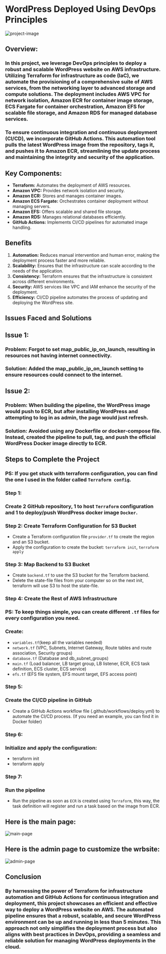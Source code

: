 # WordPress Deployed Using DevOps Principles

![project-image](/Project-8-WP-Deployed-On-ECS/images/project-image.png)

## Overview: 

### In this project, we leverage DevOps principles to deploy a robust and scalable WordPress website on AWS infrastructure. Utilizing Terraform for infrastructure as code (IaC), we automate the provisioning of a comprehensive suite of AWS services, from the networking layer to advanced storage and compute solutions. The deployment includes AWS VPC for network isolation, Amazon ECR for container image storage, ECS Fargate for container orchestration, Amazon EFS for scalable file storage, and Amazon RDS for managed database services.

### To ensure continuous integration and continuous deployment (CI/CD), we incorporate GitHub Actions. This automation tool pulls the latest WordPress image from the repository, tags it, and pushes it to Amazon ECR, streamlining the update process and maintaining the integrity and security of the application.

## **Key Components:**

- **Terraform:** Automates the deployment of AWS resources.
- **Amazon VPC:** Provides network isolation and security.
- **Amazon ECR:** Stores and manages container images.
- **Amazon ECS Fargate:** Orchestrates container deployment without managing servers.
- **Amazon EFS:** Offers scalable and shared file storage.
- **Amazon RDS:** Manages relational databases efficiently.
- **GitHub Actions:** Implements CI/CD pipelines for automated image handling.

## **Benefits**

1. **Automation:** Reduces manual intervention and human error, making the deployment process faster and more reliable.
2. **Scalability:** Ensures that the infrastructure can scale according to the needs of the application.
3. **Consistency:** Terraform ensures that the infrastructure is consistent across different environments.
4. **Security:** AWS services like VPC and IAM enhance the security of the deployment.
5. **Efficiency:** CI/CD pipeline automates the process of updating and deploying the WordPress site.

## **Issues Faced and Solutions**

## **Issue 1:**

### **Problem:** Forgot to set map_public_ip_on_launch, resulting in resources not having internet connectivity.
### **Solution:** Added the map_public_ip_on_launch setting to ensure resources could connect to the internet.

## **Issue 2:**

### **Problem:** When building the pipeline, the WordPress image would push to ECR, but after installing WordPress and attempting to log in as admin, the page would just refresh.
### **Solution:** Avoided using any Dockerfile or docker-compose file. Instead, created the pipeline to pull, tag, and push the official WordPress Docker image directly to ECR.

## **Steps to Complete the Project**

### PS: If you get stuck with terraform configuration, you can find the one I used in the folder called `Terraform config`.

### **Step 1:**

### Create 2 GitHub repository, 1 to host `Terraform` configuration and 1 to deploy/push WordPress docker image `Docker`.

### **Step 2:** Create Terraform Configuration for S3 Bucket
- Create a Terraform configuration file `provider.tf` to create the region and an S3 bucket.
- Apply the configuration to create the bucket: `terraform init`, `terraform apply`

### **Step 3:** Map Backend to S3 Bucket

- Create `backend.tf` to use the S3 bucket for the Terraform backend.
- Delete the state-file files from your computer so on the next init, terraform will use S3 to host the state-file.

### **Step 4:** Create the Rest of AWS Infrastructure

### PS: To keep things simple, you can create different `.tf` files for every configuration you need.

### **Create:**
- `variables.tf`(keep all the variables needed) 
- `network.tf` (VPC, Subnets, Internet Gateway, Route tables and route association, Security groups)
- `database.tf` (Database and db_subnet_groups)
- `main.tf` (Load balancer, LB target group, LB listener, ECR, ECS task definition, ECS cluster, ECS service)
- `efs.tf` (EFS file system, EFS mount target, EFS access point)

### **Step 5:**

### **Create the CI/CD pipeline in GitHub**

- Create a GitHub Actions workflow file (.github/workflows/deploy.yml) to automate the CI/CD process. (If you need an example, you can find it in Docker folder)

### **Step 6:**

### **Initialize and apply the configuration:**

- terraform init
- terraform apply

### **Step 7:**

### **Run the pipeline**
- Run the pipeline as soon as `ECR` is created using `Terraform`, this way, the task definition will register and run a task based on the image from ECR.


## Here is the main page:
![main-page](/Project-8-WP-Deployed-On-ECS/images/main-website.png)

## Here is the admin page to customize the wrbsite:
![admin-page](/Project-8-WP-Deployed-On-ECS/images/admin-website.png)

## **Conclusion**

### By harnessing the power of Terraform for infrastructure automation and GitHub Actions for continuous integration and deployment, this project showcases an efficient and effective way to deploy a WordPress website on AWS. The automated pipeline ensures that a robust, scalable, and secure WordPress environment can be up and running in less than 5 minutes. This approach not only simplifies the deployment process but also aligns with best practices in DevOps, providing a seamless and reliable solution for managing WordPress deployments in the cloud.